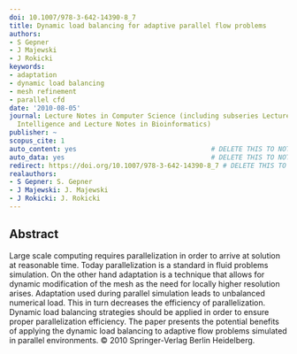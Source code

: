 ```yaml
---
doi: 10.1007/978-3-642-14390-8_7
title: Dynamic load balancing for adaptive parallel flow problems
authors:
- S Gepner
- J Majewski
- J Rokicki
keywords:
- adaptation
- dynamic load balancing
- mesh refinement
- parallel cfd
date: '2010-08-05'
journal: Lecture Notes in Computer Science (including subseries Lecture Notes in Artificial
  Intelligence and Lecture Notes in Bioinformatics)
publisher: ~
scopus_cite: 1
auto_content: yes                                  # DELETE THIS TO NOT AUTO GENERATE CONTENT
auto_data: yes                                     # DELETE THIS TO NOT AUTO GENERATE METADATA
redirect: https://doi.org/10.1007/978-3-642-14390-8_7 # DELETE THIS TO NOT REDIRECT
realauthors:
- S Gepner: S. Gepner
- J Majewski: J. Majewski
- J Rokicki: J. Rokicki
---
```



## Abstract
Large scale computing requires parallelization in order to arrive at solution at reasonable time. Today parallelization is a standard in fluid problems simulation. On the other hand adaptation is a technique that allows for dynamic modification of the mesh as the need for locally higher resolution arises. Adaptation used during parallel simulation leads to unbalanced numerical load. This in turn decreases the efficiency of parallelization. Dynamic load balancing strategies should be applied in order to ensure proper parallelization efficiency. The paper presents the potential benefits of applying the dynamic load balancing to adaptive flow problems simulated in parallel environments. © 2010 Springer-Verlag Berlin Heidelberg.
